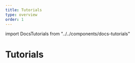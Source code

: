 ```yaml
---
title: Tutorials
type: overview
order: 1
---
```


import DocsTutorials from "../../components/docs-tutorials"

# Tutorials

<DocsTutorials/>

